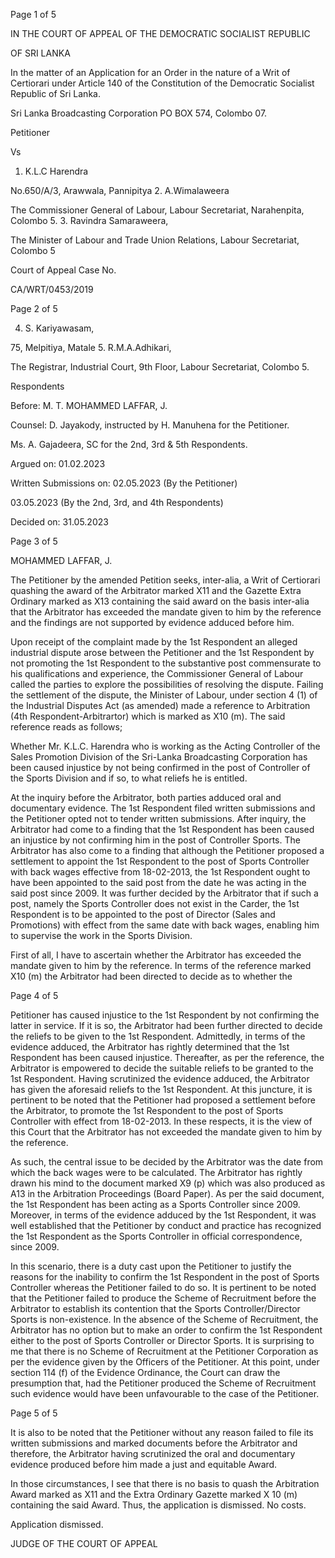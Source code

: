 Page 1 of 5

IN THE COURT OF APPEAL OF THE DEMOCRATIC SOCIALIST REPUBLIC

OF SRI LANKA

In the matter of an Application for an Order in the nature of a Writ of Certiorari under Article 140 of the Constitution of the Democratic Socialist Republic of Sri Lanka.

Sri Lanka Broadcasting Corporation PO BOX 574, Colombo 07.

Petitioner

Vs

1. K.L.C Harendra

No.650/A/3, Arawwala, Pannipitya 2. A.Wimalaweera

The Commissioner General of Labour, Labour Secretariat, Narahenpita, Colombo 5. 3. Ravindra Samaraweera,

The Minister of Labour and Trade Union Relations, Labour Secretariat, Colombo 5

Court of Appeal Case No.

CA/WRT/0453/2019

Page 2 of 5

4. S. Kariyawasam,

75, Melpitiya, Matale 5. R.M.A.Adhikari,

The Registrar, Industrial Court, 9th Floor, Labour Secretariat, Colombo 5.

Respondents

Before: M. T. MOHAMMED LAFFAR, J.

Counsel: D. Jayakody, instructed by H. Manuhena for the Petitioner.

Ms. A. Gajadeera, SC for the 2nd, 3rd & 5th Respondents.

Argued on: 01.02.2023

Written Submissions on: 02.05.2023 (By the Petitioner)

03.05.2023 (By the 2nd, 3rd, and 4th Respondents)

Decided on: 31.05.2023

Page 3 of 5

MOHAMMED LAFFAR, J.

The Petitioner by the amended Petition seeks, inter-alia, a Writ of Certiorari quashing the award of the Arbitrator marked X11 and the Gazette Extra Ordinary marked as X13 containing the said award on the basis inter-alia that the Arbitrator has exceeded the mandate given to him by the reference and the findings are not supported by evidence adduced before him.

Upon receipt of the complaint made by the 1st Respondent an alleged industrial dispute arose between the Petitioner and the 1st Respondent by not promoting the 1st Respondent to the substantive post commensurate to his qualifications and experience, the Commissioner General of Labour called the parties to explore the possibilities of resolving the dispute. Failing the settlement of the dispute, the Minister of Labour, under section 4 (1) of the Industrial Disputes Act (as amended) made a reference to Arbitration (4th Respondent-Arbitrartor) which is marked as X10 (m). The said reference reads as follows;

Whether Mr. K.L.C. Harendra who is working as the Acting Controller of the Sales Promotion Division of the Sri-Lanka Broadcasting Corporation has been caused injustice by not being confirmed in the post of Controller of the Sports Division and if so, to what reliefs he is entitled.

At the inquiry before the Arbitrator, both parties adduced oral and documentary evidence. The 1st Respondent filed written submissions and the Petitioner opted not to tender written submissions. After inquiry, the Arbitrator had come to a finding that the 1st Respondent has been caused an injustice by not confirming him in the post of Controller Sports. The Arbitrator has also come to a finding that although the Petitioner proposed a settlement to appoint the 1st Respondent to the post of Sports Controller with back wages effective from 18-02-2013, the 1st Respondent ought to have been appointed to the said post from the date he was acting in the said post since 2009. It was further decided by the Arbitrator that if such a post, namely the Sports Controller does not exist in the Carder, the 1st Respondent is to be appointed to the post of Director (Sales and Promotions) with effect from the same date with back wages, enabling him to supervise the work in the Sports Division.

First of all, I have to ascertain whether the Arbitrator has exceeded the mandate given to him by the reference. In terms of the reference marked X10 (m) the Arbitrator had been directed to decide as to whether the

Page 4 of 5

Petitioner has caused injustice to the 1st Respondent by not confirming the latter in service. If it is so, the Arbitrator had been further directed to decide the reliefs to be given to the 1st Respondent. Admittedly, in terms of the evidence adduced, the Arbitrator has rightly determined that the 1st Respondent has been caused injustice. Thereafter, as per the reference, the Arbitrator is empowered to decide the suitable reliefs to be granted to the 1st Respondent. Having scrutinized the evidence adduced, the Arbitrator has given the aforesaid reliefs to the 1st Respondent. At this juncture, it is pertinent to be noted that the Petitioner had proposed a settlement before the Arbitrator, to promote the 1st Respondent to the post of Sports Controller with effect from 18-02-2013. In these respects, it is the view of this Court that the Arbitrator has not exceeded the mandate given to him by the reference.

As such, the central issue to be decided by the Arbitrator was the date from which the back wages were to be calculated. The Arbitrator has rightly drawn his mind to the document marked X9 (p) which was also produced as A13 in the Arbitration Proceedings (Board Paper). As per the said document, the 1st Respondent has been acting as a Sports Controller since 2009. Moreover, in terms of the evidence adduced by the 1st Respondent, it was well established that the Petitioner by conduct and practice has recognized the 1st Respondent as the Sports Controller in official correspondence, since 2009.

In this scenario, there is a duty cast upon the Petitioner to justify the reasons for the inability to confirm the 1st Respondent in the post of Sports Controller whereas the Petitioner failed to do so. It is pertinent to be noted that the Petitioner failed to produce the Scheme of Recruitment before the Arbitrator to establish its contention that the Sports Controller/Director Sports is non-existence. In the absence of the Scheme of Recruitment, the Arbitrator has no option but to make an order to confirm the 1st Respondent either to the post of Sports Controller or Director Sports. It is surprising to me that there is no Scheme of Recruitment at the Petitioner Corporation as per the evidence given by the Officers of the Petitioner. At this point, under section 114 (f) of the Evidence Ordinance, the Court can draw the presumption that, had the Petitioner produced the Scheme of Recruitment such evidence would have been unfavourable to the case of the Petitioner.

Page 5 of 5

It is also to be noted that the Petitioner without any reason failed to file its written submissions and marked documents before the Arbitrator and therefore, the Arbitrator having scrutinized the oral and documentary evidence produced before him made a just and equitable Award.

In those circumstances, I see that there is no basis to quash the Arbitration Award marked as X11 and the Extra Ordinary Gazette marked X 10 (m) containing the said Award. Thus, the application is dismissed. No costs.

Application dismissed.

JUDGE OF THE COURT OF APPEAL